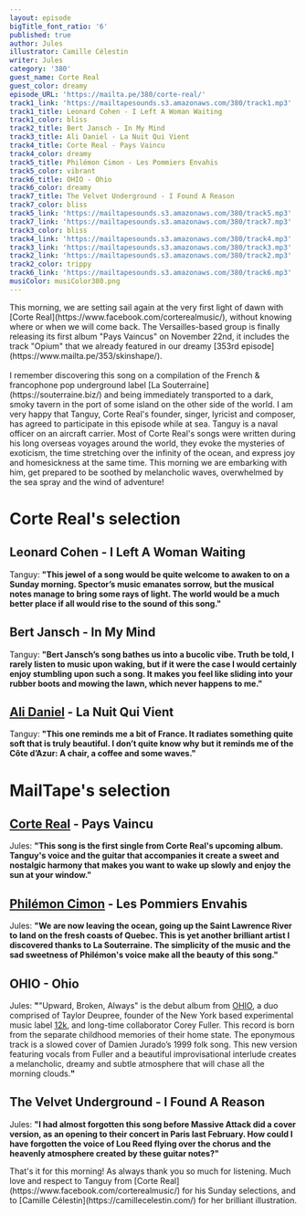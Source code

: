 ```yaml
---
layout: episode
bigTitle_font_ratio: '6'
published: true
author: Jules
illustrator: Camille Célestin
writer: Jules
category: '380'
guest_name: Corte Real
guest_color: dreamy
episode_URL: 'https://mailta.pe/380/corte-real/'
track1_link: 'https://mailtapesounds.s3.amazonaws.com/380/track1.mp3'
track1_title: Leonard Cohen - I Left A Woman Waiting
track1_color: bliss
track2_title: Bert Jansch - In My Mind
track3_title: Ali Daniel - La Nuit Qui Vient
track4_title: Corte Real - Pays Vaincu
track4_color: dreamy
track5_title: Philémon Cimon - Les Pommiers Envahis
track5_color: vibrant
track6_title: OHIO - Ohio
track6_color: dreamy
track7_title: The Velvet Underground - I Found A Reason
track7_color: bliss
track5_link: 'https://mailtapesounds.s3.amazonaws.com/380/track5.mp3'
track7_link: 'https://mailtapesounds.s3.amazonaws.com/380/track7.mp3'
track3_color: bliss
track4_link: 'https://mailtapesounds.s3.amazonaws.com/380/track4.mp3'
track3_link: 'https://mailtapesounds.s3.amazonaws.com/380/track3.mp3'
track2_link: 'https://mailtapesounds.s3.amazonaws.com/380/track2.mp3'
track2_color: trippy
track6_link: 'https://mailtapesounds.s3.amazonaws.com/380/track6.mp3'
musiColor: musiColor380.png
---
```

<p id="introduction"> This morning, we are setting sail again at the very first light of dawn with [Corte Real](https://www.facebook.com/corterealmusic/), without knowing where or when we will come back. The Versailles-based group is finally releasing its first album "Pays Vaincus" on November 22nd, it includes the track "Opium" that we already featured in our dreamy [353rd episode](https://www.mailta.pe/353/skinshape/).
<br><br>
I remember discovering this song on a compilation of the French & francophone pop underground label [La Souterraine](https://souterraine.biz/) and being immediately transported to a dark, smoky tavern in the port of some island on the other side of the world. I am very happy that Tanguy, Corte Real's founder, singer, lyricist and composer, has agreed to participate in this episode while at sea. Tanguy is a naval officer on an aircraft carrier. Most of Corte Real's songs were written during his long overseas voyages around the world, they evoke the mysteries of exoticism, the time stretching over the infinity of the ocean, and express joy and homesickness at the same time. This morning we are embarking with him, get prepared to be soothed by melancholic waves, overwhelmed by the sea spray and the wind of adventure!
</p>


# Corte Real's selection


## Leonard Cohen - I Left A Woman Waiting
Tanguy: **"**This jewel of a song would be quite welcome to awaken to on a Sunday morning. Spector’s music emanates sorrow, but the musical notes manage to bring some rays of light. The world would be a much better place if all would rise to the sound of this song.**"**

## Bert Jansch - In My Mind
Tanguy: **"**Bert Jansch’s song bathes us into a bucolic vibe. Truth be told, I rarely listen to music upon waking, but  if it were the case I would certainly enjoy stumbling upon such a song. It makes you feel like sliding into your rubber boots and mowing the lawn, which never happens to me.**"**

## [Ali Daniel](https://www.alidanel.fr/) - La Nuit Qui Vient
Tanguy: **"**This one reminds me a bit of France. It radiates something quite soft that is truly beautiful. I don’t quite know why but it reminds me of the Côte d’Azur: A chair, a coffee and some waves.**"**


# MailTape's selection

## [Corte Real](https://www.facebook.com/corterealmusic/) - Pays Vaincu
Jules: **"**This song is the first single from Corte Real's upcoming album. Tanguy's voice and the guitar that accompanies it create a sweet and nostalgic harmony that makes you want to wake up slowly and enjoy the sun at your window.**"**

## [Philémon Cimon](https://philemoncimon.bandcamp.com/) - Les Pommiers Envahis
Jules: **"**We are now leaving the ocean, going up the Saint Lawrence River to land on the fresh coasts of Quebec. This is yet another brilliant artist I discovered thanks to La Souterraine. The simplicity of the music and the sad sweetness of Philémon's voice make all the beauty of this song.**"**

## OHIO - Ohio
Jules: **"**"Upward, Broken, Always" is the debut album from [OHIO](https://12kmusic.bandcamp.com/album/upward-broken-always), a duo comprised of Taylor Deupree, founder of the New York based experimental music label [12k](https://12kmusic.bandcamp.com/), and long-time collaborator Corey Fuller. This record is born from the separate childhood memories of their home state. The eponymous track is a slowed cover of Damien Jurado’s 1999 folk song. This new version featuring vocals from Fuller and a beautiful improvisational interlude creates a melancholic, dreamy and subtle atmosphere that will chase all the morning clouds.**"**

## The Velvet Underground - I Found A Reason
Jules: **"**I had almost forgotten this song before Massive Attack did a cover version, as an opening to their concert in Paris last February. How could I have forgotten the voice of Lou Reed flying over the chorus and the heavenly atmosphere created by these guitar notes?**"**


<p id="outroduction">That's it for this morning! As always thank you so much for listening. Much love and respect to Tanguy from [Corte Real](https://www.facebook.com/corterealmusic/) for his Sunday selections, and to [Camille Célestin](https://camillecelestin.com/) for her brilliant illustration.</p>
